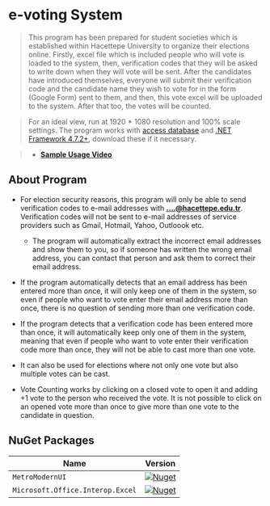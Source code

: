# e-voting System

> This program has been prepared for student societies which is established within Hacettepe University to organize their elections online. Firstly, excel file which is included people who will vote is loaded to the system, then, verification codes that they will be asked to write down when they will vote will be sent. After the candidates have introduced themselves, everyone will submit their verification code and the candidate name they wish to vote for in the form (Google Form) sent to them, and then, this vote excel will be uploaded to the system. After that too, the votes will be counted.

> For an ideal view, run at 1920 * 1080 resolution and 100% scale settings. The program works with [access database](https://www.microsoft.com/en-us/download/details.aspx?id=13255) and [.NET Framework 4.7.2+](https://dotnet.microsoft.com/en-us/download/dotnet-framework/net472), download these if it necessary.

> - [**Sample Usage Video**](https://drive.google.com/file/d/1JHKNcc4tQnhTHHIA8YiSjpD4AYZLGRov/view?usp=sharing)

## **About Program**

* For election security reasons, this program will only be able to send verification codes to e-mail addresses with **....@hacettepe.edu.tr**. Verification codes will not be sent to e-mail addresses of service providers such as Gmail, Hotmail, Yahoo, Outloook etc.

     * The program will automatically extract the incorrect email addresses and show them to you, so if someone has written the wrong email address, you can contact that person and ask them to correct their email address.

* If the program automatically detects that an email address has been entered more than once, it will only keep one of them in the system, so even if people who want to vote enter their email address more than once, there is no question of sending more than one verification code.

* If the program detects that a verification code has been entered more than once, it will automatically keep only one of them in the system, meaning that even if people who want to vote enter their verification code more than once, they will not be able to cast more than one vote.

* It can also be used for elections where not only one vote but also multiple votes can be cast.

* Vote Counting works by clicking on a closed vote to open it and adding +1 vote to the person who received the vote. It is not possible to click on an opened vote more than once to give more than one vote to the candidate in question.

## **NuGet Packages**

| Name | Version |
| ---- | ------- |
| `MetroModernUI`| [![Nuget](https://img.shields.io/nuget/v/MetroModernUI.svg)](https://www.nuget.org/packages/MetroModernUI/) |
| `Microsoft.Office.Interop.Excel` | [![Nuget](https://img.shields.io/nuget/v/Microsoft.Office.Interop.Excel.svg)](https://www.nuget.org/packages/Microsoft.Office.Interop.Excel) |